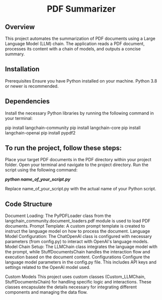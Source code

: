 <div align="center">
  <h1>PDF Summarizer</h1>
</div>

Overview
-----------------
This project automates the summarization of PDF documents using a Large Language Model (LLM) chain. The application reads a PDF document, processes its content with a chain of models, and outputs a concise summary.

Installation
-----------------------
Prerequisites
Ensure you have Python installed on your machine. Python 3.8 or newer is recommended.

Dependencies
---------------------
Install the necessary Python libraries by running the following command in your terminal:


pip install langchain-community 
pip install langchain-core 
pip install langchain-openai
pip install pypdf2


To run the project, follow these steps:
----------------------------------------

Place your target PDF documents in the PDF directory within your project folder.
Open your terminal and navigate to the project directory.
Run the script using the following command:

<b>*python name_of_your_script.py*</b>

Replace name_of_your_script.py with the actual name of your Python script.

Code Structure
-------------------
Document Loading: The PyPDFLoader class from the langchain_community.document_loaders.pdf module is used to load PDF documents.
Prompt Template: A custom prompt template is created to instruct the language model on how to process the document.
Language Model Configuration: The ChatOpenAI class is configured with necessary parameters (from config.py) to interact with OpenAI's language models.
Model Chain Setup: The LLMChain class integrates the language model with the prompt, while StuffDocumentsChain handles the interaction flow and execution based on the document content.
Configurations
Configure the language model parameters in the config.py file. This includes API keys and settings related to the OpenAI model used.

Custom Models
This project uses custom classes (Custom_LLMChain, StuffDocumentsChain) for handling specific logic and interactions. These classes encapsulate the details necessary for integrating different components and managing the data flow.
